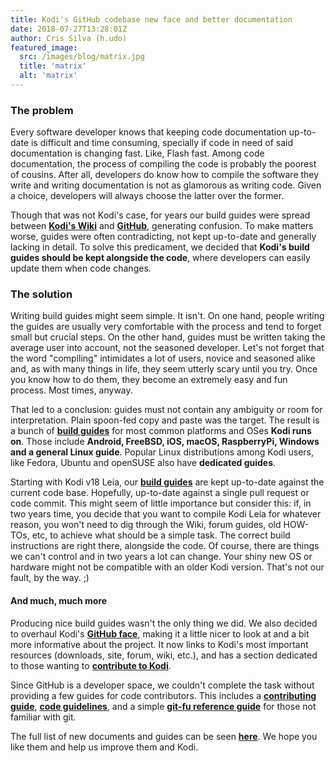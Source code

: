 ```yaml
---
title: Kodi's GitHub codebase new face and better documentation
date: 2018-07-27T13:28:01Z
author: Cris Silva (h.udo)
featured_image:
  src: /images/blog/matrix.jpg
  title: 'matrix'
  alt: 'matrix'
---
```

### The problem

 Every software developer knows that keeping code documentation up-to-date is difficult and time consuming, specially if code in need of said documentation is changing fast. Like, Flash fast. Among code documentation, the process of compiling the code is probably the poorest of cousins. After all, developers do know how to compile the software they write and writing documentation is not as glamorous as writing code. Given a choice, developers will always choose the latter over the former.

 Though that was not Kodi's case, for years our build guides were spread between **[Kodi's Wiki](https://kodi.wiki/view/Main_Page)** and **[GitHub](https://github.com/xbmc/xbmc/)**, generating confusion. To make matters worse, guides were often contradicting, not kept up-to-date and generally lacking in detail. To solve this predicament, we decided that **Kodi's build guides should be kept alongside the code**, where developers can easily update them when code changes.

 ### The solution

 Writing build guides might seem simple. It isn't. On one hand, people writing the guides are usually very comfortable with the process and tend to forget small but crucial steps. On the other hand, guides must be written taking the average user into account, not the seasoned developer. Let's not forget that the word "compiling" intimidates a lot of users, novice and seasoned alike and, as with many things in life, they seem utterly scary until you try. Once you know how to do them, they become an extremely easy and fun process. Most times, anyway.

 That led to a conclusion: guides must not contain any ambiguity or room for interpretation. Plain spoon-fed copy and paste was the target. The result is a bunch of **[build guides](https://github.com/xbmc/xbmc/blob/master/docs/README.md)** for most common platforms and OSes **Kodi runs on**. Those include **Android, FreeBSD, iOS, macOS, RaspberryPi, Windows and a general Linux guide**. Popular Linux distributions among Kodi users, like Fedora, Ubuntu and openSUSE also have **dedicated guides**.

 Starting with Kodi v18 Leia, our **[build guides](https://github.com/xbmc/xbmc/blob/master/docs/README.md)** are kept up-to-date against the current code base. Hopefully, up-to-date against a single pull request or code commit. This might seem of little importance but consider this: if, in two years time, you decide that you want to compile Kodi Leia for whatever reason, you won't need to dig through the Wiki, forum guides, old HOW-TOs, etc, to achieve what should be a simple task. The correct build instructions are right there, alongside the code. Of course, there are things we can't control and in two years a lot can change. Your shiny new OS or hardware might not be compatible with an older Kodi version. That's not our fault, by the way. ;)

 #### And much, much more

 Producing nice build guides wasn't the only thing we did. We also decided to overhaul Kodi's **[GitHub face](https://github.com/xbmc/xbmc/blob/master/README.md)**, making it a little nicer to look at and a bit more informative about the project. It now links to Kodi's most important resources (downloads, site, forum, wiki, etc.), and has a section dedicated to those wanting to **[contribute to Kodi](https://github.com/xbmc/xbmc#how-to-contribute)**.

 Since GitHub is a developer space, we couldn't complete the task without providing a few guides for code contributors. This includes a **[contributing guide](https://github.com/xbmc/xbmc/blob/master/docs/CONTRIBUTING.md)**, **[code guidelines](https://github.com/xbmc/xbmc/blob/master/docs/CODE_GUIDELINES.md)**, and a simple **[git-fu reference guide](https://github.com/xbmc/xbmc/blob/master/docs/GIT-FU.md)** for those not familiar with git.

 The full list of new documents and guides can be seen **[here](https://github.com/xbmc/xbmc/tree/master/docs)**. We hope you like them and help us improve them and Kodi.

 